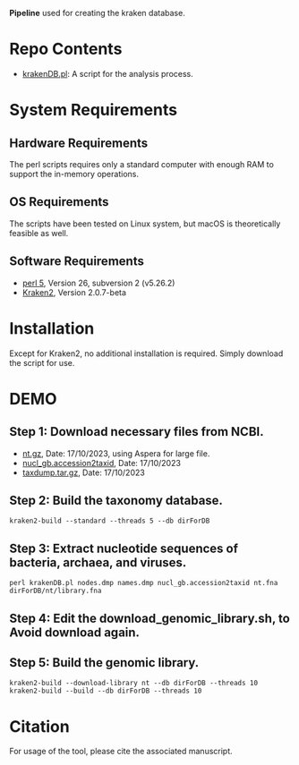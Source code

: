 **Pipeline** used for creating the kraken database.</br>

# Repo Contents
* [krakenDB.pl](krakenDB.pl): A script for the analysis process.

# System Requirements
## Hardware Requirements
The perl scripts requires only a standard computer with enough RAM to support the in-memory operations.

## OS Requirements
The scripts have been tested on Linux system, but macOS is theoretically feasible as well.

## Software Requirements
* [perl 5](https://www.perl.org), Version 26, subversion 2 (v5.26.2)
* [Kraken2](https://ccb.jhu.edu/software/kraken2/index.shtml), Version 2.0.7-beta

# Installation
Except for Kraken2, no additional installation is required. Simply download the script for use.

# DEMO
## Step 1: Download necessary files from NCBI.
* [nt.gz](https://ftp.ncbi.nlm.nih.gov/blast/db/FASTA/nt.gz), Date: 17/10/2023, using Aspera for large file.
* [nucl_gb.accession2taxid](https://ftp.ncbi.nlm.nih.gov/pub/taxonomy/accession2taxid/nucl_gb.accession2taxid.gz), Date: 17/10/2023
* [taxdump.tar.gz](https://ftp.ncbi.nlm.nih.gov/pub/taxonomy/taxdump.tar.gz), Date: 17/10/2023

## Step 2: Build the taxonomy database.
`kraken2-build --standard --threads 5 --db dirForDB`</br>

## Step 3: Extract nucleotide sequences of bacteria, archaea, and viruses.
`perl krakenDB.pl nodes.dmp names.dmp nucl_gb.accession2taxid nt.fna dirForDB/nt/library.fna`</br>

## Step 4: Edit the download_genomic_library.sh, to Avoid download again.

## Step 5: Build the genomic library.
`kraken2-build --download-library nt --db dirForDB --threads 10`</br>
`kraken2-build --build --db dirForDB --threads 10`</br>

# Citation
For usage of the tool, please cite the associated manuscript.

